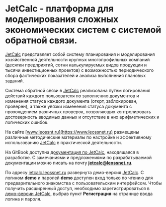 # JetCalc - платформа для моделирования сложных экономических систем с системой обратной связи. 

[JetCalc](https://www.leossnet.ru) представляет собой систему планирования и моделирования хозяйственной деятельности крупных многопрофильных компаний (десятки предприятий, сотни калькулируемых видов продукции и тысячи инвестиционных проектов) с возможностью периодического сбора фактических показателей и анализа выполнения плановых заданий. 

Система обратной связи в [JetCalc](https://www.leossnt.ru) реализована путем  логирования действий каждого пользователя по заполнению  документов и изменения статуса каждого документа (открт, заблокирован, проверен), а также увязки изменения статуса документа с прохождением различных проверок, позволяющих контролировать достоверность вводимых данных и отсутствие в них арифметических и логических ошибок. 

На сайте [www.leossnt.ru](https://www.leossnet.ru) размещены различные методические материалы по настройке и эффективному использованию [JetCalc](https://www.leossnet.ru) в практической деятельности. 

На GitBook доступна [документация по JetCalc](https://leossnet.gitbooks.io/nachalo-raboti-v-jetcalc), находящаяся в разработке. С замечаниями и предложениями по разрабатываемой документации можно писать на почту **jetcalc@leossnet.ru**. 

По адресу [jetcalc.leossnet.ru](https://jetcalc.leossnet.ru) развернута демо-версия [JetCalc](https://www.leossnet.ru). С логином  **demo** и паролей **demo** доступен вход только по чтению для предварительного знакомства с пользовательским интерфейсом. Чтобы получить расширенный доступ, необходимо зарегистрироваться в [демо-версии JetCalc](https://jetcalc.leossnet.ru), выбрав пункт **Регистрация** на странице ввода логина и пароля.